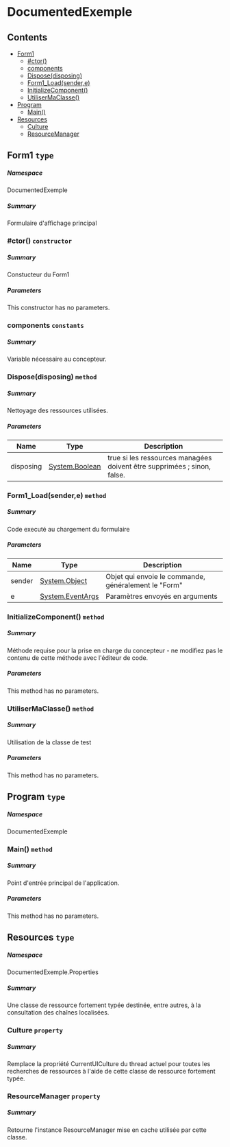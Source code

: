 <a name='assembly'></a>
# DocumentedExemple

## Contents

- [Form1](#T-DocumentedExemple-Form1 'DocumentedExemple.Form1')
  - [#ctor()](#M-DocumentedExemple-Form1-#ctor 'DocumentedExemple.Form1.#ctor')
  - [components](#F-DocumentedExemple-Form1-components 'DocumentedExemple.Form1.components')
  - [Dispose(disposing)](#M-DocumentedExemple-Form1-Dispose-System-Boolean- 'DocumentedExemple.Form1.Dispose(System.Boolean)')
  - [Form1_Load(sender,e)](#M-DocumentedExemple-Form1-Form1_Load-System-Object,System-EventArgs- 'DocumentedExemple.Form1.Form1_Load(System.Object,System.EventArgs)')
  - [InitializeComponent()](#M-DocumentedExemple-Form1-InitializeComponent 'DocumentedExemple.Form1.InitializeComponent')
  - [UtiliserMaClasse()](#M-DocumentedExemple-Form1-UtiliserMaClasse 'DocumentedExemple.Form1.UtiliserMaClasse')
- [Program](#T-DocumentedExemple-Program 'DocumentedExemple.Program')
  - [Main()](#M-DocumentedExemple-Program-Main 'DocumentedExemple.Program.Main')
- [Resources](#T-DocumentedExemple-Properties-Resources 'DocumentedExemple.Properties.Resources')
  - [Culture](#P-DocumentedExemple-Properties-Resources-Culture 'DocumentedExemple.Properties.Resources.Culture')
  - [ResourceManager](#P-DocumentedExemple-Properties-Resources-ResourceManager 'DocumentedExemple.Properties.Resources.ResourceManager')

<a name='T-DocumentedExemple-Form1'></a>
## Form1 `type`

##### Namespace

DocumentedExemple

##### Summary

Formulaire d'affichage principal

<a name='M-DocumentedExemple-Form1-#ctor'></a>
### #ctor() `constructor`

##### Summary

Constucteur du Form1

##### Parameters

This constructor has no parameters.

<a name='F-DocumentedExemple-Form1-components'></a>
### components `constants`

##### Summary

Variable nécessaire au concepteur.

<a name='M-DocumentedExemple-Form1-Dispose-System-Boolean-'></a>
### Dispose(disposing) `method`

##### Summary

Nettoyage des ressources utilisées.

##### Parameters

| Name | Type | Description |
| ---- | ---- | ----------- |
| disposing | [System.Boolean](http://msdn.microsoft.com/query/dev14.query?appId=Dev14IDEF1&l=EN-US&k=k:System.Boolean 'System.Boolean') | true si les ressources managées doivent être supprimées ; sinon, false. |

<a name='M-DocumentedExemple-Form1-Form1_Load-System-Object,System-EventArgs-'></a>
### Form1_Load(sender,e) `method`

##### Summary

Code executé au chargement du formulaire

##### Parameters

| Name | Type | Description |
| ---- | ---- | ----------- |
| sender | [System.Object](http://msdn.microsoft.com/query/dev14.query?appId=Dev14IDEF1&l=EN-US&k=k:System.Object 'System.Object') | Objet qui envoie le commande, généralement le "Form" |
| e | [System.EventArgs](http://msdn.microsoft.com/query/dev14.query?appId=Dev14IDEF1&l=EN-US&k=k:System.EventArgs 'System.EventArgs') | Paramètres envoyés en arguments |

<a name='M-DocumentedExemple-Form1-InitializeComponent'></a>
### InitializeComponent() `method`

##### Summary

Méthode requise pour la prise en charge du concepteur - ne modifiez pas
le contenu de cette méthode avec l'éditeur de code.

##### Parameters

This method has no parameters.

<a name='M-DocumentedExemple-Form1-UtiliserMaClasse'></a>
### UtiliserMaClasse() `method`

##### Summary

Utilisation de la classe de test

##### Parameters

This method has no parameters.

<a name='T-DocumentedExemple-Program'></a>
## Program `type`

##### Namespace

DocumentedExemple

<a name='M-DocumentedExemple-Program-Main'></a>
### Main() `method`

##### Summary

Point d'entrée principal de l'application.

##### Parameters

This method has no parameters.

<a name='T-DocumentedExemple-Properties-Resources'></a>
## Resources `type`

##### Namespace

DocumentedExemple.Properties

##### Summary

Une classe de ressource fortement typée destinée, entre autres, à la consultation des chaînes localisées.

<a name='P-DocumentedExemple-Properties-Resources-Culture'></a>
### Culture `property`

##### Summary

Remplace la propriété CurrentUICulture du thread actuel pour toutes
  les recherches de ressources à l'aide de cette classe de ressource fortement typée.

<a name='P-DocumentedExemple-Properties-Resources-ResourceManager'></a>
### ResourceManager `property`

##### Summary

Retourne l'instance ResourceManager mise en cache utilisée par cette classe.
